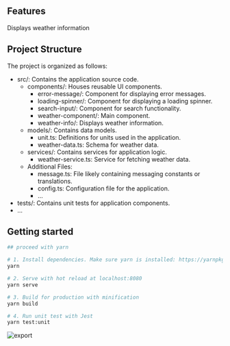 ## Features
Displays weather information

## Project Structure
The project is organized as follows:
- src/: Contains the application source code.
    - components/: Houses reusable UI components.
        - error-message/: Component for displaying error messages.
        - loading-spinner/: Component for displaying a loading spinner.
        - search-input/: Component for search functionality.
        - weather-component/: Main component.
        - weather-info/: Displays weather information.
    - models/: Contains data models.
        - unit.ts: Definitions for units used in the application.
        - weather-data.ts: Schema for weather data.
    - services/: Contains services for application logic.
        - weather-service.ts: Service for fetching weather data.
    - Additional Files:
        - message.ts: File likely containing messaging constants or translations.
        - config.ts: Configuration file for the application.
        - ...
- tests/: Contains unit tests for application components.
- ...


## Getting started
```bash
## proceed with yarn

# 1. Install dependencies. Make sure yarn is installed: https://yarnpkg.com/lang/en/docs/install
yarn

# 2. Serve with hot reload at localhost:8080
yarn serve

# 3. Build for production with minification
yarn build

# 4. Run unit test with Jest
yarn test:unit
```

![export](https://i.imgur.com/xEpTyGo.png)